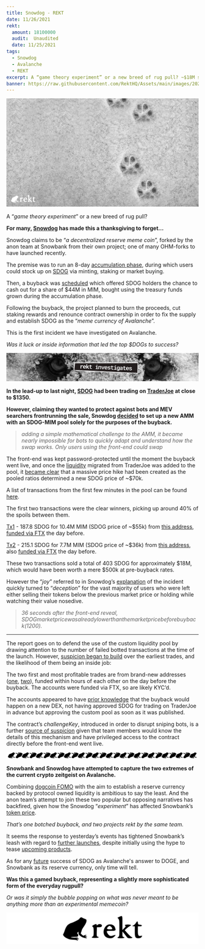 ```yaml
---
title: Snowdog - REKT
date: 11/26/2021
rekt:
  amount: 18100000
  audit:  Unaudited
  date: 11/25/2021
tags:
  - Snowdog
  - Avalanche
  - REKT
excerpt: A “game theory experiment” or a new breed of rug pull? ~$18M snapped up by just the first two transactions of Snowdog’s buyback. Was it luck or inside information that led the top dogs to success?
banner: https://raw.githubusercontent.com/RektHQ/Assets/main/images/2021/11/snowdog-header.png
---
```


![](https://raw.githubusercontent.com/RektHQ/Assets/main/images/2021/11/snowdog-header.png)

A “_game theory experiment_” or a new breed of rug pull?

**For many, [Snowdog](https://twitter.com/SnowdogDAO) has made this a thanksgiving to forget…**

Snowdog claims to be “_a decentralized reserve meme coin_”, forked by the anon team at Snowbank from their own project; one of many OHM-forks to have launched recently.

The premise was to run an 8-day [accumulation phase](https://twitter.com/SnowdogDAO/status/1460000864165376016), during which users could stock up on [SDOG](https://www.coingecko.com/en/coins/snowdog) via minting, staking or market buying.

Then, a buyback was [scheduled](https://twitter.com/SnowdogDAO/status/1463868041222144001) which offered SDOG holders the chance to cash out for a share of $44M in MIM, bought using the treasury funds grown during the accumulation phase.

Following the buyback, the project planned to burn the proceeds, cut staking rewards and renounce contract ownership in order to fix the supply and establish SDOG as the “_meme currency of Avalanche_”.

This is the first incident we have investigated on Avalanche.

_Was it luck or inside information that led the top $DOGs to success?_

![](https://raw.githubusercontent.com/RektHQ/Assets/main/images/2021/11/snowdog-investigates.png)

**In the lead-up to last night, [SDOG](https://www.coingecko.com/en/coins/snowdog) had been trading on [TraderJoe](https://traderjoexyz.com/) at close to $1350.**

**However, claiming they wanted to protect against bots and MEV searchers frontrunning the sale, Snowdog [decided](https://twitter.com/SnowdogDAO/status/1463989671470546950) to set up a new AMM with an SDOG-MIM pool solely for the purposes of the buyback.**

> _adding a simple mathematical challenge to the AMM, it became nearly impossible for bots to quickly adapt and understand how the swap works. Only users using the front-end could swap_

The front-end was kept password-protected until the moment the buyback went live, and once the [liquidity](https://snowtrace.io/tx/0xb853a431a06643ca0b557bf521d55e07334d50a3d03d925905927234810b553e) migrated from TraderJoe was added to the pool, it [became clear](https://twitter.com/FrankResearcher/status/1463983190360662026?t=xB4JemihSoALSP1-QRwZTg&s=19) that a massive price hike had been created as the pooled ratios determined a new SDOG price of ~$70k.

A list of transactions from the first few minutes in the pool can be found [here](https://pastebin.com/raw/8ZS2BpF3).

The first two transactions were the clear winners, picking up around 40% of the spoils between them.

[Tx1](https://snowtrace.io/tx/0x9207a13689617db6f4f88b3f512f2c7dbcfa87205a410556932f2d383cb38277) - 187.8 SDOG for 10.4M MIM (SDOG price of ~$55k) from [this address](https://snowtrace.io/address/0xae41199b0d576dbe43fbc8a81bd192d7b86b1c3b), [funded via FTX](https://etherscan.io/address/0xae41199b0d576dbe43fbc8a81bd192d7b86b1c3b) the day before.

[Tx2](https://snowtrace.io/tx/0x9e189624e41b3927cee86409084af93610af081fb1f46abff3018c1df9b606f6) - 215.1 SDOG for 7.7M MIM (SDOG price of ~$36k) from [this address](https://snowtrace.io/address/0x83170aa4ae32edc5d86df2e170e373fbf795c37d), also [funded via FTX](https://etherscan.io/address/0x83170aa4ae32edc5d86df2e170e373fbf795c37d) the day before.

These two transactions sold a total of 403 SDOG for approximately $18M, which would have been worth a mere $500k at pre-buyback rates.

However the “_joy_” referred to in Snowdog’s [explanation](https://medium.com/@snowbankDAO/snowdog-present-and-future-1b4f3504eb6) of the incident quickly turned to “_deception_” for the vast majority of users who were left either selling their tokens below the previous market price or holding while watching their value nosedive.

> _36 seconds after the front-end reveal, $SDOG market price was already lower than the market price before buyback ($1200)._

---

The report goes on to defend the use of the custom liquidity pool by drawing attention to the number of failed botted transactions at the time of the launch. However, [suspicion began to build](https://twitter.com/0xshabby/status/1463992586100633602) over the earliest trades, and the likelihood of them being an inside job:

The two first and most profitable trades are from brand-new addresses ([one](https://snowtrace.io/address/0xae41199b0d576dbe43fbc8a81bd192d7b86b1c3b), [two](https://snowtrace.io/address/0x83170aa4ae32edc5d86df2e170e373fbf795c37d)), funded within hours of each other on the day before the buyback. The accounts were funded via FTX, so are likely KYC’d.

The accounts appeared to have [prior knowledge](https://twitter.com/TwigCrypto/status/1464019604913762305) that the buyback would happen on a new DEX, not having approved SDOG for trading on TraderJoe in advance but approving the custom pool as soon as it was published.

The contract’s _challengeKey_, introduced in order to disrupt sniping bots, is a further [source of suspicion](https://twitter.com/artoriamaster/status/1463997950498123780) given that team members would know the details of this mechanism and have privileged access to the contract directly before the front-end went live.

![](https://raw.githubusercontent.com/RektHQ/Assets/main/images/2021/03/rekt-linebreak.png)

**Snowbank and Snowdog have attempted to capture the two extremes of the current crypto zeitgeist on Avalanche.**

Combining [dogcoin FOMO](https://rekt.news/fomo-on-meme-street2/) with the aim to establish a reserve currency backed by protocol owned liquidity is ambitious to say the least. And the anon team’s attempt to join these two popular but opposing narratives has backfired, given how the Snowdog “_experiment_” has affected Snowbank’s [token price](https://www.coingecko.com/en/coins/snowbank).

_That’s one botched buyback, and two projects rekt by the same team._

It seems the response to yesterday’s events has tightened Snowbank’s leash with regard to [further launches](https://twitter.com/SnowbankDAO/status/1464022884700016656), despite initially using the hype to tease [upcoming products](https://twitter.com/SnowbankDAO/status/1463990215673065484).

As for any [future](https://medium.com/@snowbankDAO/snowdog-present-and-future-1b4f3504eb6) success of SDOG as Avalanche's answer to DOGE, and Snowbank as its reserve currency, only time will tell.

**Was this a gamed buyback, representing a slightly more sophisticated form of the everyday rugpull?**

_Or was it simply the bubble popping on what was never meant to be anything more than an experimental memecoin?_

![](https://raw.githubusercontent.com/RektHQ/Assets/main/images/2021/08/rekt-outline-conc.png)
